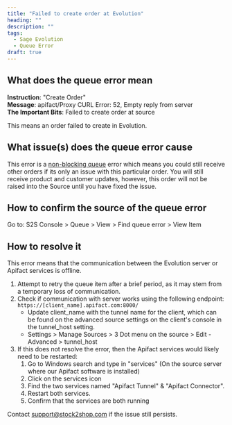 ```yaml
---
title: "Failed to create order at Evolution"
heading: ""
description: ""
tags:
  - Sage Evolution
  - Queue Error
draft: true
---
```


## What does the queue error mean

**Instruction**: "Create Order"  
**Message**: apifact/Proxy CURL Error: 52, Empty reply from server  
**The Important Bits**: Failed to create order at source  

This means an order failed to create in Evolution.

## What issue(s) does the queue error cause

This error is a [non-blocking queue](/documentation/key-concepts/queue/) error which means you could still receive other orders if its only an issue with this particular order. You will still receive product and customer updates, however, this order will not be raised into the Source until you have fixed the issue.

## How to confirm the source of the queue error

Go to: S2S Console > Queue > View > Find queue error > View Item 

## How to resolve it

This error means that the communication between the Evolution server or Apifact services is offline.

1. Attempt to retry the queue item after a brief period, as it may stem from a temporary loss of communication. 
2. Check if communication with server works using the following endpoint:  `https://[client_name].apifact.com:8000/` 
    - Update client_name with the tunnel name for the client, which can be found on the advanced source settings on the client's console in the tunnel_host setting. 
    - Settings > Manage Sources > 3 Dot menu on the source > Edit - Advanced > tunnel_host  
3. If this does not resolve the error, then the Apifact services would likely need to be restarted:
    1. Go to Windows search and type in "services" (On the source server where our Apifact software is installed)
    2. Click on the services icon
    3. Find the two services named "Apifact Tunnel" & "Apifact Connector".
    4. Restart both services.
    5. Confirm that the services are both running

Contact support@stock2shop.com if the issue still persists.